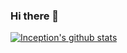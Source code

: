 ### Hi there 👋

[![Inception's github stats](https://github-readme-stats.vercel.app/api?username=0xInception&show_icons=true&theme=dark)](https://github.com/anuraghazra/github-readme-stats)
